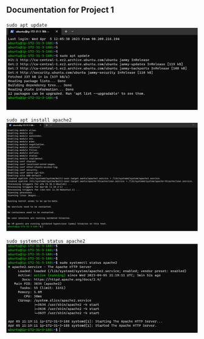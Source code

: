 ## Documentation for Project 1

`sudo apt update`
![Apt Update](./images/1%20-%20sudo%20apt%20update.PNG)

`sudo apt install apache2`
![Apache Installation](./images/2%20-%20sudo%20apt%20install%20apache2.PNG)

`sudo systemctl status apache2`
![Apache Status](./images/3%20-%20sudo%20systemctl%20status%20apache2.PNG)